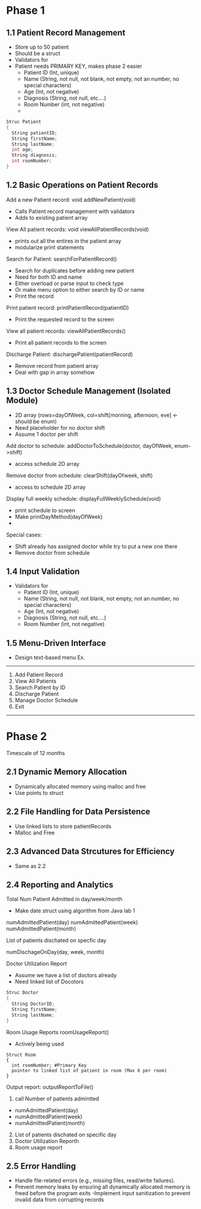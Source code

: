 # Phase 1

## 1.1 Patient Record Management
- Store up to 50 patient
- Should be a struct
- Validators for
- Patient needs PRIMARY KEY, makes phase 2 easier
  - Patient ID (Int, unique)
  - Name (String, not null, not blank, not empty, not an number, no special characters)
  - Age (Int, not negative)
  - Diagnosis (String, not null, etc....)
  - Room Number (int, not negative)
  - 
```C
Struc Patient
{
  String patientID;
  String firstName;
  String lastName;
  int age;
  String diagnosis;
  int roomNumber;
}
```

## 1.2 Basic Operations on Patient Records

Add a new Patient record: void addNewPatient(void)
- Calls Patient record management with validators
- Adds to existing patient array

View All patient records: void viewAllPatientRecords(void)
- prints out all the entires in the patient array
- modularize print statements

Search for Patient: searchForPatientRecord()
- Search for duplicates before adding new patient
- Need for both ID and name
- Either overload or parse input to check type
- Or make menu option to either search by ID or name
- Print the record

Print patient record: printPatientRecord(patientID)
- Print the requested record to the screen

View all patient records: viewAllPatientRecords()
- Print all patient records to the screen

Discharge Patient: dischargePatient(patientRecord)
- Remove record from patient array
- Deal with gap in array somehow

## 1.3 Doctor Schedule Management (Isolated Module)
- 2D array (rows=dayOfWeek, col=shift[morning, afternoon, eve] <- should be enum)
- Need placeholder for no doctor shift
- Assume 1 doctor per shift

Add doctor to schedule: addDoctorToSchedule(doctor, dayOfWeek, enum->shift)
- access schedule 2D array

Remove doctor from schedule: clearShift(dayOfweek, shift)
- access to schedule 2D array

Display full weekly schedule: displayFullWeeklySchedule(void)
- print schedule to screen
- Make printDayMethod(dayOfWeek)
- 

Special cases:
- Shift already has assigned doctor while try to put a new one there
- Remove doctor from schedule

## 1.4 Input Validation
- Validators for
  - Patient ID (Int, unique)
  - Name (String, not null, not blank, not empty, not an number, no special characters)
  - Age (Int, not negative)
  - Diagnosis (String, not null, etc....)
  - Room Number (int, not negative)
    
## 1.5 Menu-Driven Interface
- Design text-based menu
Ex.
-------
1. Add Patient Record
2. View All Patients
3. Search Patient by ID
4. Discharge Patient
5. Manage Doctor Schedule
6. Exit
------

# Phase 2

Timescale of 12 months

## 2.1 Dynamic Memory Allocation
- Dynamically allocated memory using malloc and free
- Use points to struct


## 2.2 File Handling for Data Persistence
- Use linked lists to store patientRecords
- Malloc and Free

## 2.3 Advanced Data Strcutures for Efficiency
- Same as 2.2

## 2.4 Reporting and Analytics

Total Num Patient Admitted in day/week/month

- Make date struct using algorithm from Java lab 1

numAdmittedPatient(day)
numAdmittedPatient(week)
numAdmittedPatient(month)

List of patients dischated on specfic day

numDischageOnDay(day, week, month)

Doctor Utilization Report
- Assume we have a list of doctors already
- Need linked list of Docotors

```C
Struc Doctor
{
  String DoctorID;
  String firstName;
  String lastName;
}
```

Room Usage Reports
roomUsageReport()
- Actively being used

```
Struct Room
{
  int roomNumber; #Primary Key
  pointer to linked list of patient in room (Max 6 per room)
}
```

Output report: outputReportToFile()
1. call Number of patients admintted
  - numAdmittedPatient(day)
  - numAdmittedPatient(week)
  - numAdmittedPatient(month)
2. List of patients dischated on specific day
3. Doctor Utilization Reporth
4. Room usage report

## 2.5 Error Handling
- Handle file-related errors (e.g., missing files, read/write failures).
- Prevent memory leaks by ensuring all dynamically allocated memory is
freed before the program exits
-Implement input sanitization to prevent invalid data from corrupting
records
